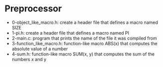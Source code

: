 # Preprocessor

* 0-object_like_macro.h: create a header file that defines a macro named SIZE
* 1-pi.h: create a header file that defines a macro named PI
* 2-main.c: program that prints the name of the file it was compiled from
* 3-function_like_macro.h: function-like macro ABS(x) that computes the absolute value of a number
* 4-sum.h: function-like macro SUM(x, y) that computes the sum of the numbers x and y
